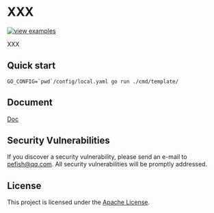 # XXX

[![view examples](https://img.shields.io/badge/learn%20by-examples-0C8EC5.svg?style=for-the-badge&logo=go)](https://github.com/pefish/XXX)

XXX

## Quick start

```shell script
GO_CONFIG=`pwd`/config/local.yaml go run ./cmd/template/
```

## Document

[Doc](https://godoc.org/github.com/pefish/XXX)

## Security Vulnerabilities

If you discover a security vulnerability, please send an e-mail to [pefish@qq.com](mailto:pefish@qq.com). All security vulnerabilities will be promptly addressed.

## License

This project is licensed under the [Apache License](LICENSE).
